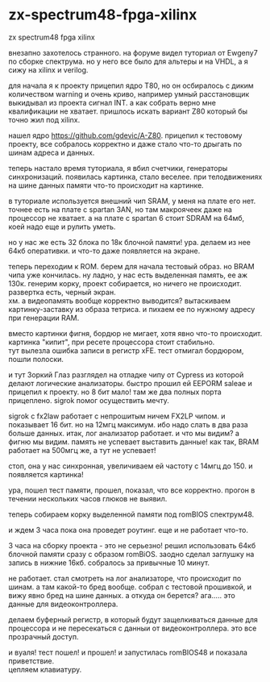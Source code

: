 # zx-spectrum48-fpga-xilinx
zx spectrum48 fpga xilinx

внезапно захотелось странного. на форуме видел туториал от Ewgeny7 по сборке спектрума. но у него все было для альтеры и на VHDL, а я сижу на xilinx и verilog.  

для начала я к проекту прицепил ядро Т80, но он осбиралось с диким количеством warning и очень криво, например умный расстановщик выкидывал из проекта сигнал INT. а как собрать верно мне квалификации не хватает. пришлось искать вариант Z80 который бы точно жил под xilinx.  

нашел ядро https://github.com/gdevic/A-Z80. прицепил к тестовому проекту, все собралось корректно и даже стало что-то дрыгать по шинам адреса и данных.  

теперь настало время туториала, я вбил счетчики, генераторы синхронизаций. появилась картинка, стало веселее. при телодвижениях на шине данных памяти что-то происходит на картинке.  

в туториале используется внешний чип SRAM, у меня на плате его нет. точнее есть на плате с spartan 3AN, но там макроячеек даже на процессор не хватает. а на плате с spartan 6 стоит SDRAM на 64мб, коей надо еще и рулить уметь.  

но у нас же есть 32 блока по 18к блочной памяти! ура. делаем из нее 64кб оперативки. и что-то даже появляется на экране.  

теперь переходим к ROM. берем для начала тестовый образ. но BRAM чипа уже кончилась. ну ладно, у нас есть выделенная память, ее аж 130к. генерим корку, проект собирается, но ничего не происходит. развертка есть, черный экран.  
хм. а видеопамять вообще корректно выводится? вытаскиваем картинку-заставку из образа тетриса. и пихаем ее по нужному адресу при генерации RAM.  

вместо картинки фигня, бордюр не мигает, хотя явно что-то происходит. картинка "кипит", при ресете процессора стоит стабильно.  
тут вылезла ошибка записи в регистр xFE. тест отмигал бордюром, пошли полоски.  

и тут Зоркий Глаз разглядел на отладке чипу от Cypress из которой делают логические анализаторы. быстро прошил ей EEPORM saleae и прицепил к проекту. но 8 бит мало! там же два полных порта прицеплено. sigrok помог осуществить мечту.  

sigrok с fx2law работает с непрошитым ничем FX2LP чипом. и показывает 16 бит. но на 12мгц максимум. ибо надо слать в два раза больше данных.
итак, лог анализатор работает. и что мы видим? а фигню мы видим. память не успевает выставить данные! как так, BRAM работает на 500мгц же, а тут не успевает!  

стоп, она у нас синхронная, увеличиваем ей частоту с 14мгц до 150. и появляется картинка!  

ура, пошел тест памяти, прошел, показал, что все корректно. прогон в течении нескольких часов глюков не выявил.  

теперь собираем корку выделенной памяти под romBIOS спектрум48.  

и ждем 3 часа пока она проведет роутинг. еще и не работает что-то.  

3 часа на сборку проекта - это не серьезно! решил использовать 64кб блочной памяти сразу с образом romBiOS. заодно сделал заглушку на запись в нижние 16кб. собралось за привычные 10 минут.  

не работает. стал смотреть на лог анализаторе, что происходит по шинам. а там какой-то бред вообще. собрал с тестовой прошивкой, и вижу явно бред на шине данных. а откуда он берется? ага..... это данные для видеоконтроллера.  

делаем буферный регистр, в который будут защелкиваться данные для процессора и не пересекаться с данныи от видеоконтроллера. это все прозрачный доступ.  

и вуаля! тест пошел! и прошел! и запустилась romBIOS48 и показала приветствие.  
цепляем клавиатуру.  
